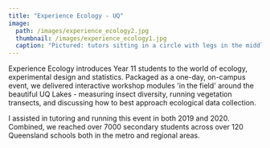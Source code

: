 ```yaml
---
title: "Experience Ecology - UQ"
image: 
  path: /images/experience_ecology2.jpg
  thumbnail: /images/experience_ecology1.jpg
  caption: "Pictured: tutors sitting in a circle with legs in the middle. All are wearing colourful fun socks. "
---
```


Experience Ecology introduces Year 11 students to the world of ecology, experimental design and statistics. Packaged as a one-day, on-campus event, we delivered interactive workshop modules 'in the field' around the beautiful UQ Lakes - measuring insect diversity, running vegetation transects, and discussing how to best approach ecological data collection. 

I assisted in tutoring and running this event in both 2019 and 2020. Combined, we reached over 7000 secondary students across over 120 Queensland schools both in the metro and regional areas. 
